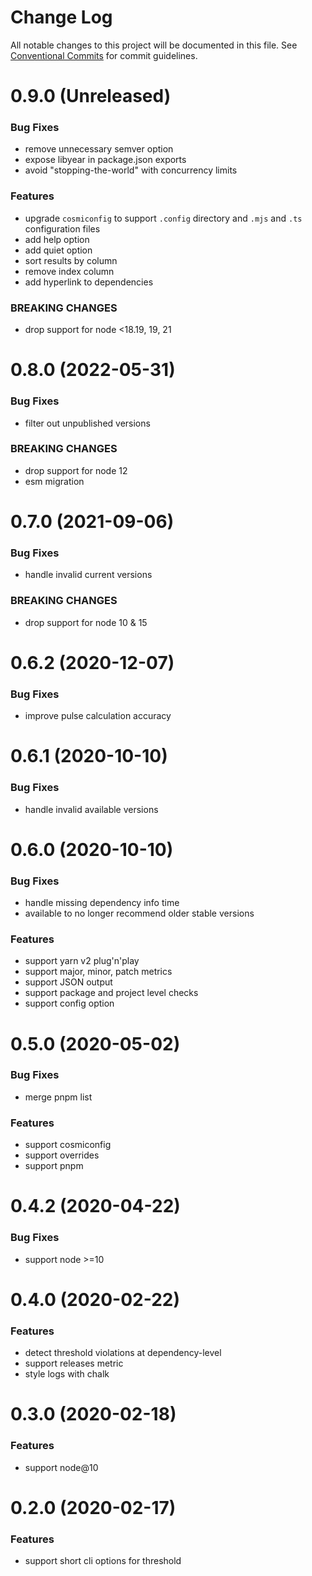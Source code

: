 # Change Log

All notable changes to this project will be documented in this file.
See [Conventional Commits](https://conventionalcommits.org) for commit guidelines.

# 0.9.0 (Unreleased)

### Bug Fixes

- remove unnecessary semver option
- expose libyear in package.json exports
- avoid "stopping-the-world" with concurrency limits

### Features

- upgrade `cosmiconfig` to support `.config` directory and `.mjs` and `.ts` configuration files
- add help option
- add quiet option
- sort results by column
- remove index column
- add hyperlink to dependencies

### BREAKING CHANGES

- drop support for node <18.19, 19, 21

# 0.8.0 (2022-05-31)

### Bug Fixes

- filter out unpublished versions

### BREAKING CHANGES

- drop support for node 12
- esm migration

# 0.7.0 (2021-09-06)

### Bug Fixes

- handle invalid current versions

### BREAKING CHANGES

- drop support for node 10 & 15

# 0.6.2 (2020-12-07)

### Bug Fixes

- improve pulse calculation accuracy

# 0.6.1 (2020-10-10)

### Bug Fixes

- handle invalid available versions

# 0.6.0 (2020-10-10)

### Bug Fixes

- handle missing dependency info time
- available to no longer recommend older stable versions

### Features

- support yarn v2 plug'n'play
- support major, minor, patch metrics
- support JSON output
- support package and project level checks
- support config option

# 0.5.0 (2020-05-02)

### Bug Fixes

- merge pnpm list

### Features

- support cosmiconfig
- support overrides
- support pnpm

# 0.4.2 (2020-04-22)

### Bug Fixes

- support node >=10

# 0.4.0 (2020-02-22)

### Features

- detect threshold violations at dependency-level
- support releases metric
- style logs with chalk

# 0.3.0 (2020-02-18)

### Features

- support node@10

# 0.2.0 (2020-02-17)

### Features

- support short cli options for threshold
